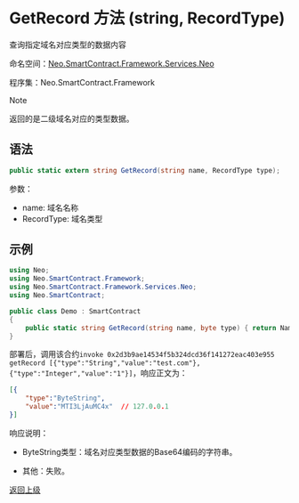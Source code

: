 # GetRecord 方法 (string, RecordType)

查询指定域名对应类型的数据内容

命名空间：[Neo.SmartContract.Framework.Services.Neo](../../neo.md)

程序集：Neo.SmartContract.Framework

> [!Note]
>
> 返回的是二级域名对应的类型数据。

## 语法

```c#
public static extern string GetRecord(string name, RecordType type);
```

参数：

- name: 域名名称
- RecordType: 域名类型

## 示例

```c#
using Neo;
using Neo.SmartContract.Framework;
using Neo.SmartContract.Framework.Services.Neo;
using Neo.SmartContract;

public class Demo : SmartContract
{
    public static string GetRecord(string name, byte type) { return NameService.GetRecord(name, (RecordType)type); }
}
```

部署后，调用该合约`invoke 0x2d3b9ae14534f5b324dcd36f141272eac403e955 getRecord [{"type":"String","value":"test.com"},{"type":"Integer","value":"1"}]`，响应正文为：

```json
[{
    "type":"ByteString",
    "value":"MTI3LjAuMC4x"  // 127.0.0.1
}]
```

响应说明：

- ByteString类型：域名对应类型数据的Base64编码的字符串。

- 其他：失败。

[返回上级](../NameService.md)